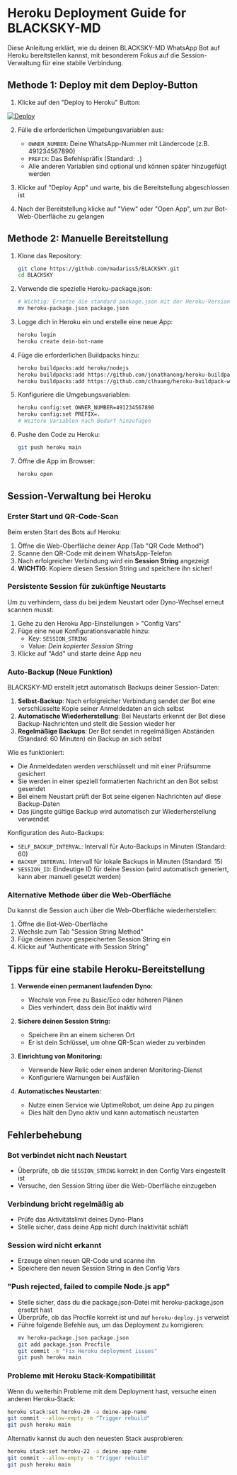 # Heroku Deployment Guide for BLACKSKY-MD

Diese Anleitung erklärt, wie du deinen BLACKSKY-MD WhatsApp Bot auf Heroku bereitstellen kannst, mit besonderem Fokus auf die Session-Verwaltung für eine stabile Verbindung.

## Methode 1: Deploy mit dem Deploy-Button

1. Klicke auf den "Deploy to Heroku" Button:

[![Deploy](https://www.herokucdn.com/deploy/button.svg)](https://heroku.com/deploy?template=https://github.com/madariss5/BLACKSKY)

2. Fülle die erforderlichen Umgebungsvariablen aus:
   - `OWNER_NUMBER`: Deine WhatsApp-Nummer mit Ländercode (z.B. 491234567890)
   - `PREFIX`: Das Befehlspräfix (Standard: `.`)
   - Alle anderen Variablen sind optional und können später hinzugefügt werden

3. Klicke auf "Deploy App" und warte, bis die Bereitstellung abgeschlossen ist

4. Nach der Bereitstellung klicke auf "View" oder "Open App", um zur Bot-Web-Oberfläche zu gelangen

## Methode 2: Manuelle Bereitstellung

1. Klone das Repository:
   ```bash
   git clone https://github.com/madariss5/BLACKSKY.git
   cd BLACKSKY
   ```

2. Verwende die spezielle Heroku-package.json:
   ```bash
   # Wichtig: Ersetze die standard package.json mit der Heroku-Version
   mv heroku-package.json package.json
   ```

3. Logge dich in Heroku ein und erstelle eine neue App:
   ```bash
   heroku login
   heroku create dein-bot-name
   ```

4. Füge die erforderlichen Buildpacks hinzu:
   ```bash
   heroku buildpacks:add heroku/nodejs
   heroku buildpacks:add https://github.com/jonathanong/heroku-buildpack-ffmpeg-latest.git
   heroku buildpacks:add https://github.com/clhuang/heroku-buildpack-webp-binaries.git
   ```

5. Konfiguriere die Umgebungsvariablen:
   ```bash
   heroku config:set OWNER_NUMBER=491234567890
   heroku config:set PREFIX=.
   # Weitere Variablen nach Bedarf hinzufügen
   ```

6. Pushe den Code zu Heroku:
   ```bash
   git push heroku main
   ```

7. Öffne die App im Browser:
   ```bash
   heroku open
   ```

## Session-Verwaltung bei Heroku

### Erster Start und QR-Code-Scan

Beim ersten Start des Bots auf Heroku:

1. Öffne die Web-Oberfläche deiner App (Tab "QR Code Method")
2. Scanne den QR-Code mit deinem WhatsApp-Telefon
3. Nach erfolgreicher Verbindung wird ein **Session String** angezeigt
4. **WICHTIG**: Kopiere diesen Session String und speichere ihn sicher!

### Persistente Session für zukünftige Neustarts

Um zu verhindern, dass du bei jedem Neustart oder Dyno-Wechsel erneut scannen musst:

1. Gehe zu den Heroku App-Einstellungen > "Config Vars"
2. Füge eine neue Konfigurationsvariable hinzu:
   - Key: `SESSION_STRING`
   - Value: *Dein kopierter Session String*
3. Klicke auf "Add" und starte deine App neu

### Auto-Backup (Neue Funktion)

BLACKSKY-MD erstellt jetzt automatisch Backups deiner Session-Daten:

1. **Selbst-Backup**: Nach erfolgreicher Verbindung sendet der Bot eine verschlüsselte Kopie seiner Anmeldedaten an sich selbst
2. **Automatische Wiederherstellung**: Bei Neustarts erkennt der Bot diese Backup-Nachrichten und stellt die Session wieder her
3. **Regelmäßige Backups**: Der Bot sendet in regelmäßigen Abständen (Standard: 60 Minuten) ein Backup an sich selbst

Wie es funktioniert:
- Die Anmeldedaten werden verschlüsselt und mit einer Prüfsumme gesichert
- Sie werden in einer speziell formatierten Nachricht an den Bot selbst gesendet
- Bei einem Neustart prüft der Bot seine eigenen Nachrichten auf diese Backup-Daten
- Das jüngste gültige Backup wird automatisch zur Wiederherstellung verwendet

Konfiguration des Auto-Backups:
- `SELF_BACKUP_INTERVAL`: Intervall für Auto-Backups in Minuten (Standard: 60)
- `BACKUP_INTERVAL`: Intervall für lokale Backups in Minuten (Standard: 15)
- `SESSION_ID`: Eindeutige ID für deine Session (wird automatisch generiert, kann aber manuell gesetzt werden)

### Alternative Methode über die Web-Oberfläche

Du kannst die Session auch über die Web-Oberfläche wiederherstellen:

1. Öffne die Bot-Web-Oberfläche
2. Wechsle zum Tab "Session String Method"
3. Füge deinen zuvor gespeicherten Session String ein
4. Klicke auf "Authenticate with Session String"

## Tipps für eine stabile Heroku-Bereitstellung

1. **Verwende einen permanent laufenden Dyno:**
   - Wechsle von Free zu Basic/Eco oder höheren Plänen
   - Dies verhindert, dass dein Bot inaktiv wird

2. **Sichere deinen Session String:**
   - Speichere ihn an einem sicheren Ort
   - Er ist dein Schlüssel, um ohne QR-Scan wieder zu verbinden

3. **Einrichtung von Monitoring:**
   - Verwende New Relic oder einen anderen Monitoring-Dienst
   - Konfiguriere Warnungen bei Ausfällen

4. **Automatisches Neustarten:**
   - Nutze einen Service wie UptimeRobot, um deine App zu pingen
   - Dies hält den Dyno aktiv und kann automatisch neustarten

## Fehlerbehebung

### Bot verbindet nicht nach Neustart

- Überprüfe, ob die `SESSION_STRING` korrekt in den Config Vars eingestellt ist
- Versuche, den Session String über die Web-Oberfläche einzugeben

### Verbindung bricht regelmäßig ab

- Prüfe das Aktivitätslimit deines Dyno-Plans
- Stelle sicher, dass deine App nicht durch Inaktivität schläft

### Session wird nicht erkannt

- Erzeuge einen neuen QR-Code und scanne ihn
- Speichere den neuen Session String in den Config Vars

### "Push rejected, failed to compile Node.js app"

- Stelle sicher, dass du die package.json-Datei mit heroku-package.json ersetzt hast
- Überprüfe, ob das Procfile korrekt ist und auf `heroku-deploy.js` verweist
- Führe folgende Befehle aus, um das Deployment zu korrigieren:
  ```bash
  mv heroku-package.json package.json
  git add package.json Procfile
  git commit -m "Fix Heroku deployment issues"
  git push heroku main
  ```

### Probleme mit Heroku Stack-Kompatibilität

Wenn du weiterhin Probleme mit dem Deployment hast, versuche einen anderen Heroku-Stack:

```bash
heroku stack:set heroku-20 -a deine-app-name
git commit --allow-empty -m "Trigger rebuild"
git push heroku main
```

Alternativ kannst du auch den neuesten Stack ausprobieren:

```bash
heroku stack:set heroku-22 -a deine-app-name
git commit --allow-empty -m "Trigger rebuild"
git push heroku main
```